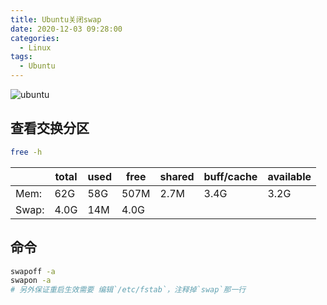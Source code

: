 ```yaml
---
title: Ubuntu关闭swap
date: 2020-12-03 09:28:00
categories:
  - Linux
tags:
  - Ubuntu
---
```


![ubuntu](https://cdn.jsdelivr.net/gh/qbmzc/images/md/wallhaven-oxkjgm.jpg)

<!-- more -->
## 查看交换分区

```bash
free -h
```

|       | total | used | free | shared | buff/cache | available |
| ----- | ----- | ---- | ---- | ------ | ---------- | --------- |
| Mem:  | 62G   | 58G  | 507M | 2.7M   | 3.4G       | 3.2G      |
| Swap: | 4.0G  | 14M  | 4.0G |        |            |           |

## 命令

```bash
swapoff -a
swapon -a
# 另外保证重启生效需要 编辑`/etc/fstab`，注释掉`swap`那一行
```